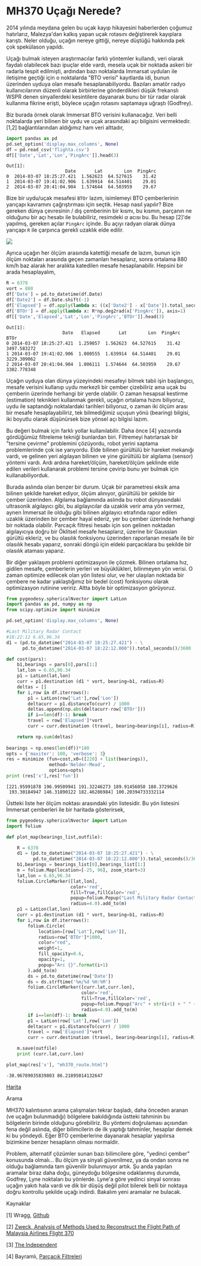 # MH370 Uçağı Nerede?

2014 yılında meydana gelen bu uçak kayıp hikayesini haberlerden
çoğumuz hatırlarız, Malezya'dan kalkış yapan uçak rotasını
değiştirerek kayıplara karıştı. Neler olduğu, uçağın nereye gittiği,
nereye düştüğü hakkında pek çok spekülason yapıldı.

Uçağı bulmak isteyen araştırmacılar farklı yöntemler kullandı, veri
olarak faydalı olabilecek bazı ipuçlar elde vardı, mesela uçak bir
noktada askeri bir radarla tespit edilmişti, ardından bazı noktalarda
Immarsat uyduları ile iletişime geçtiği için o noktalarda "BTO verisi"
kayıtlarda idi, bunun üzerinden uyduya olan mesafe
hesaplanabiliyordu. Bazıları amatör radyo kullanıcılarının düzenli
olarak birbirlerine gönderdikleri düşük frekanslı WSPR denen
sinyallerdeki kesintilere dayanarak bunu bir tür radar olarak kullanma
fikrine erişti, böylece uçağın rotasını saptamaya uğraştı (Godfrey).

Biz burada örnek olarak Immersat BTO verisini kullanacağız. Veri belli
noktalarda yeri bilinen bir uydu ve uçak arasındaki açı bilgisini
vermektedir. [1,2] bağlantılarından aldığımız ham veri alttadır,

```python
import pandas as pd
pd.set_option('display.max_columns', None)
df = pd.read_csv('flighta.csv')
df[['Date','Lat','Lon','PingArc']].head(3)
```

```text
Out[1]: 
                      Date       Lat        Lon  PingArc
0  2014-03-07 18:25:27.421  1.562623  64.527615    31.42
1  2014-03-07 19:41:02.906  1.639914  64.514401    29.01
2  2014-03-07 20:41:04.904  1.574644  64.503959    29.67
```

Bize bir uydu/uçak mesafesi `BTOr` lazım, isimlemeyi BTO çemberlerinin
yarıçapı kavramını çağrıştırması için seçtik. Hesap nasıl yapılır?
Bize gereken dünya çevresinin / dış çemberinin bir kısmı, bu kısmın,
parçanın ne olduğunu bir açı hesabı ile bulabiliriz, resimdeki
$\alpha$ acısı bu. Bu hesap [2]'de yapılmış, gereken açılar `PingArc`
içinde. Bu açıyı radyan olarak dünya yarıçapı `R` ile çarpınca gerekli
uzaklık elde edilir.

![](sat1.jpg)

Ayrıca uçağın her ölçüm arasında katettiği mesafe de lazım, bunun için
ölçüm noktaları arasında geçen zamanları hesaplarız, sonra ortalama
880 km/h baz alarak her aralıkta katedilen mesafe hesaplanabilir. Hepsini
bir arada hesaplayalım,

```python
R = 6378
vort = 880
df['Date'] = pd.to_datetime(df.Date)
df['Date2'] = df.Date.shift(-1)
df['Elapsed'] = df.apply(lambda x: ((x['Date2'] - x['Date']).total_seconds())/3600,axis=1)
df['BTOr'] = df.apply(lambda x: R*np.deg2rad(x['PingArc']), axis=1)
df[['Date','Elapsed','Lat','Lon','PingArc','BTOr']].head(3)
```

```text
Out[1]: 
                     Date   Elapsed       Lat        Lon  PingArc         BTOr
0 2014-03-07 18:25:27.421  1.259857  1.562623  64.527615    31.42  3497.583272
1 2014-03-07 19:41:02.906  1.000555  1.639914  64.514401    29.01  3229.309062
2 2014-03-07 20:41:04.904  1.006111  1.574644  64.503959    29.67  3302.778348
```

Uçağın uyduya olan dünya yüzeyindeki mesafeyi bilmek tabii işin
başlangıcı, mesafe verisini kullanıp uydu merkezli bir çember
çizebiliriz ama uçak bu çemberin üzerinde herhangi bir yerde
olabilir. O zaman hesapsal kestirme (estimation) teknikleri kullanmak
gerekli, uçağın ortalama hızını biliyoruz, uydu ile saptandığı
noktalardaki tarihleri biliyoruz, o zaman iki ölçüm arası bir mesafe
hesaplayabiliriz, tek bilmediğimiz uçuşun yönü (bearing) bilgisi, iki
boyutlu olarak düşünürsek bize yönsel açı bilgisi lazım.

Bu değeri bulmak için farklı yollar kullanılabilir. Daha önce [4]
yazısında gördüğümüz filtreleme tekniği bunlardan biri. Filtremeyi
hatırlarsak bir "tersine çevirme" problemini çözüyordu, robot yerini
saptama problemlerinde çok ise yarıyordu. Elde bilinen gürültülü bir
hareket mekanığı vardı, ve gelinen yeri algılayan bilinen ve yine
gürültülü bir algılama (sensor) yöntemi vardı. Ardı ardına
hareket/ölçüm, hareket/ölçüm şeklinde elde edilen verileri kullanarak
problemi tersine çevirip bunu yer bulmak için kullanabiliyorduk.

Burada aslında olan benzer bir durum. Uçak bir parametresi eksik ama
bilinen şekilde hareket ediyor, ölçüm alınıyor, gürültülü bir şekilde
bir çember üzerinden. Algılama bağlamında aslında bu robot
dünyasındaki ultrasonik algılayıcı gibi, bu algılayıcılar da uzaklık
verir ama yön vermez, aynen İmmersat ile olduğu gibi bilinen
algılayıcı etrafında rapor edilen uzaklık üzerinden bir çember hayal
ederiz, yer bu çember üzerinde herhangi bir noktada olabilir. Parcaçık
filtresi hesabı için son gelinen noktadan algılayıcıya doğru bir
Öklitsel mesafe hesaplarız, üzerine bir Gaussian gürültü ekleriz, ve
bu olasılık fonksiyonu üzerinden raporlanan mesafe ile bir olasılık
hesabı yaparız, sonraki döngü için eldeki parçacıklara bu şekilde bir
olasılık ataması yaparız.

Bir diğer yaklaşım problemi optimizasyon ile çözmek. Bilinen ortalama
hız, gidilen mesafe, çemberlerin yerleri ve büyüklükleri, bilinmeyen
yön verisi. O zaman optimize edilecek olan yön listesi olur, ve her
ulaşılan noktada bir çembere ne kadar yaklaştığımız bir bedel (cost)
fonksiyonu olarak optimizasyon rutinine veririz. Altta böyle bir
optimizasyon görüyoruz.


```python
from pygeodesy.sphericalNvector import LatLon
import pandas as pd, numpy as np
from scipy.optimize import minimize

pd.set_option('display.max_columns', None)

#Last Military Radar Contact
#18:22:12 6.65,96.34
d1 = (pd.to_datetime("2014-03-07 18:25:27.421") - \
      pd.to_datetime("2014-03-07 18:22:12.000")).total_seconds()/3600

def cost(pars):
    b1,bearings = pars[0],pars[1:]
    lat,lon = 6.65,96.34
    p1 = LatLon(lat,lon)
    curr = p1.destination (d1 * vort, bearing=b1, radius=R)    
    deltas = []
    for i,row in df.iterrows():
        p1 = LatLon(row['Lat'],row['Lon'])
        deltacurr = p1.distanceTo(curr) / 1000
        deltas.append(np.abs(deltacurr-row['BTOr']))
        if i==len(df)-1: break
        travel = row['Elapsed']*vort
        curr = curr.destination (travel, bearing=bearings[i], radius=R)

    return np.sum(deltas)
    
bearings = np.ones(len(df))*180
opts = {'maxiter': 100, 'verbose': 3}
res = minimize (fun=cost,x0=([220] + list(bearings)),
                method='Nelder-Mead',
                options=opts)
print (res['x'],res['fun'])
```

```text
[221.95991878 196.99509941 191.32246273 189.91456058 188.3729626
 193.30184947 146.31890122 182.46286984] 100.20394733332114
```

Üstteki liste her ölçüm noktası arasındaki yön listesidir. Bu yön listesini
İmmersat çemberleri ile bir haritada gösterirsek,


```python
from pygeodesy.sphericalNvector import LatLon
import folium

def plot_map(bearings_list,outfile):

    R = 6378
    d1 = (pd.to_datetime("2014-03-07 18:25:27.421") - \
          pd.to_datetime("2014-03-07 18:22:12.000")).total_seconds()/3600    
    b1,bearings = bearings_list[0],bearings_list[1:]
    m = folium.Map(location=[-25, 96], zoom_start=3) 
    lat,lon = 6.65,96.34
    folium.CircleMarker([lat,lon],
                        color='red',
                        fill=True,fillColor='red',
                        popup=folium.Popup("Last Military Radar Contact 18:22:12 ", show=True),
                        radius=4.0).add_to(m)                    
    p1 = LatLon(lat,lon)
    curr = p1.destination (d1 * vort, bearing=b1, radius=R)    
    for i,row in df.iterrows():
        folium.Circle(
            location=[row['Lat'],row['Lon']],
            radius=row['BTOr']*1000,
            color="red",
            weight=1,
            fill_opacity=0.6,
            opacity=1,
            popup="Arc {}".format(i+1)
        ).add_to(m)
        ds = pd.to_datetime(row['Date'])
        ds = ds.strftime('%m/%d %H:%M')
        folium.CircleMarker([curr.lat,curr.lon],
                            color='red',
                            fill=True,fillColor='red',
                            popup=folium.Popup("Arc" + str(i+1) + " " + ds, show=False),
                            radius=4.0).add_to(m)                
        if i==len(df)-1: break
        p1 = LatLon(row['Lat'],row['Lon'])
        deltacurr = p1.distanceTo(curr) / 1000
        travel = row['Elapsed']*vort
        curr = curr.destination (travel, bearing=bearings[i], radius=R)

    m.save(outfile)
    print (curr.lat,curr.lon)

plot_map(res['x'], "mh370_route.html")
```

```text
-38.96789035839803 86.21895014132647
```

[Harita](mh370_route.html)

Arama

MH370 kalıntısının arama çalışmaları tekrar başladı, daha önceden
aranan (ve uçağın bulunmadığı) bölgelere bakıldığında üstteki tahminin
bu bölgelerin birinde olduğunu görebiliriz. Bu yöntemi doğrulaması
açısından fena değil aslında, diğer bilimcilerin de ilk yaptığı
tahminler, hesaplar demek ki bu yöndeydi. Eğer BTO çemberlerine
dayanarak hesaplar yapılırsa bizimkine benzer hesapların olması
normaldir.

Problem, alternatif çözümler sunan bazı bilimcilere göre, "yedinci
çember" konusunda olmalı... Bu ölçüm ya sinyali güvenilmez, ya da
ondan sonra ne olduğu bağlamında tam güvenilir bulunmuyor artık. Şu
anda yapılan aramalar biraz daha doğu, güneydoğu bölgesine odaklanmış
durumda, Godfrey, Lyne noktaları bu yönlerde. Lyne'a göre yedinci
sinyal sonrası uçağın yakıtı hala vardı ve dik bir düşüş değil pilot
bilerek belli bir noktaya doğru kontrollu şekilde uçağı indirdi.
Bakalım yeni aramalar ne bulacak.

Kaynaklar

[1] Wragg, <a href="https://github.com/joewragg/MH370">Github</a>

[2] <a href="https://personal.utdallas.edu/~zweck/Papers/Misc/MH370SIAMReviewSep15.pdf">
    Zweck, Analysis of Methods Used to Reconstruct the Flight Path of
    Malaysia Airlines Flight 370</a>
    
[3] <a href="https://www.independent.co.uk/travel/news-and-advice/mh370-radio-signals-theory-bbc-doc-b2508628.html">The Independent</a>

[4] Bayramlı, <a href="https://burakbayramli.github.io/dersblog/tser/tser_085_pf/parcacik_filtreleri__particle_filters_.html">Parçacık Filtreleri</a>
